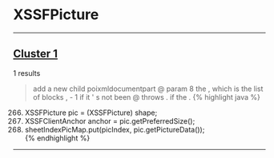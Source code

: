 # XSSFPicture

***

## [Cluster 1](./1)
1 results
> add a new child poixmldocumentpart @ param 8 the , which is the list of blocks , - 1 if it ' s not been @ throws . if the . 
{% highlight java %}
266. XSSFPicture pic = (XSSFPicture) shape;  
267. XSSFClientAnchor anchor = pic.getPreferredSize();  
270. sheetIndexPicMap.put(picIndex, pic.getPictureData());  
{% endhighlight %}

***

